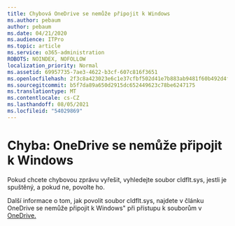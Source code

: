```yaml
---
title: Chybová OneDrive se nemůže připojit k Windows
ms.author: pebaum
author: pebaum
ms.date: 04/21/2020
ms.audience: ITPro
ms.topic: article
ms.service: o365-administration
ROBOTS: NOINDEX, NOFOLLOW
localization_priority: Normal
ms.assetid: 69957735-7ae3-4622-b3cf-607c816f3651
ms.openlocfilehash: 2f3c8a423023e6c1e37cfbf502d41e7b883ab9481f60b492d4fc5f3bdc0b8619
ms.sourcegitcommit: b5f7da89a650d2915dc652449623c78be6247175
ms.translationtype: MT
ms.contentlocale: cs-CZ
ms.lasthandoff: 08/05/2021
ms.locfileid: "54029869"
---
```

# <a name="error-onedrive-cannot-connect-to-windows"></a>Chyba: OneDrive se nemůže připojit k Windows

Pokud chcete chybovou zprávu vyřešit, vyhledejte soubor cldflt.sys, jestli je spuštěný, a pokud ne, povolte ho. 
  
Další informace o tom, jak povolit soubor cldflt.sys, najdete v článku OneDrive se nemůže připojit k Windows" při přístupu k souborům v [OneDrive.](https://go.microsoft.com/fwlink/?Linkid=2031032)
  

